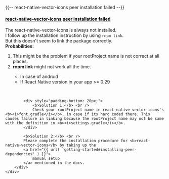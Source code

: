 



{{-- react-native-vector-icons peer installation failed --}}

<div class="panel panel-default panel-faq">
    <div class="panel-heading">
        <a data-toggle="collapse" data-parent="#accordion-cat-1" href="#faq-4" style="color:Black" onMouseOver="this.style.color='#00c497'" onMouseOut="this.style.color='#000000'">
            <h4 class="panel-title">
                react-native-vector-icons peer installation failed
                <span class="pull-right glyphicon glyphicon-resize-vertical"></span>
            </h4>
        </a>
    </div>
    <div id="faq-4" class="panel-collapse collapse">
        <div class="panel-body">
            The react-native-vector-icons is always not installed.<br />
            I follow up the installation instruction by using <code>rnpm link</code>.<br />
            But this doesn't seem to link the package correctly.
        </div>
        <div class="panel-footer">
            <b>Probabilities:</b><br />
            <ol>
                <li>This might be the problem if your rootProject name is not correct at all places.</li>
                <li><b>rnpm link</b> might not work all the time.</li>
                <ul>
                    <li>In case of android</li>
                    <li>If React Native version in your app >= 0.29</li>
                </ul>
            </ol><br />

            <div style="padding-bottom: 20px;">
                <b>Solution 1:</b> <br />
                Check your rootProject name in react-native-vector-icons's <b><i>font.gradle</i></b>, in case if its hard coded there. This causes failure in linking because the rootProject name may not be same with the definition in <b><i>settings.gradle</i></b>.
            </div>

            <b>Solution 2:</b> <br />
            Please complete the installation procedure for <b>react-native-vector-icons</b> by taking up the 
            <a href="{{ url( 'getting-started#installing-peer-dependencies' ) }}">
                manual setup
            </a> mentioned in the docs.
        </div>
    </div>
</div>